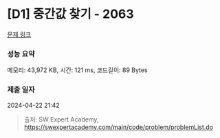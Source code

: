 # [D1] 중간값 찾기 - 2063 

[문제 링크](https://swexpertacademy.com/main/code/problem/problemDetail.do?contestProbId=AV5QPsXKA2UDFAUq) 

### 성능 요약

메모리: 43,972 KB, 시간: 121 ms, 코드길이: 89 Bytes

### 제출 일자

2024-04-22 21:42



> 출처: SW Expert Academy, https://swexpertacademy.com/main/code/problem/problemList.do